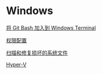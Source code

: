 # Windows
<p id="w4CDR5TLRAxbcaJW32mHKb">

[将 Git Bash 加入到 Windows Terminal](./%E5%B0%86%20Git%20Bash%20%E5%8A%A0%E5%85%A5%E5%88%B0%20Windows%20Terminal/index.md)

</p>


<p id="keKyKNN6LKev55ktsHFb7k">

[权限配置](./%E6%9D%83%E9%99%90%E9%85%8D%E7%BD%AE/index.md)

</p>


<p id="2AfKgfqQpuTHBoy8Hyw9as">

[扫描和修复损坏的系统文件](./%E6%89%AB%E6%8F%8F%E5%92%8C%E4%BF%AE%E5%A4%8D%E6%8D%9F%E5%9D%8F%E7%9A%84%E7%B3%BB%E7%BB%9F%E6%96%87%E4%BB%B6/index.md)

</p>


<p id="b3UWmgHvXMwAVDBG2854K6">

[Hyper-V](./Hyper-V/index.md)

</p>


<p id="6eNS9MAvXvZ9voFLNdf2Eb">



</p>


